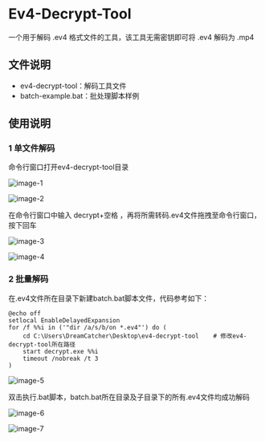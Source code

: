 # Ev4-Decrypt-Tool
一个用于解码 .ev4 格式文件的工具，该工具无需密钥即可将 .ev4 解码为 .mp4

## 文件说明

- ev4-decrypt-tool：解码工具文件
- batch-example.bat：批处理脚本样例

## 使用说明

### 1 单文件解码

命令行窗口打开ev4-decrypt-tool目录

![image-1](https://github.com/TheoLee4B/Ev4-Decrypt-Tool/blob/main/images/image-1.png)

![image-2](https://github.com/TheoLee4B/Ev4-Decrypt-Tool/blob/main/images/image-2.png)


在命令行窗口中输入 decrypt+空格 ，再将所需转码.ev4文件拖拽至命令行窗口，按下回车

![image-3](https://github.com/TheoLee4B/Ev4-Decrypt-Tool/blob/main/images/image-3.png)

![image-4](https://github.com/TheoLee4B/Ev4-Decrypt-Tool/blob/main/images/image-4.png)



### 2 批量解码

在.ev4文件所在目录下新建batch.bat脚本文件，代码参考如下：

```shell
@echo off
setlocal EnableDelayedExpansion
for /f %%i in ('"dir /a/s/b/on *.ev4"') do (
	cd C:\Users\DreamCatcher\Desktop\ev4-decrypt-tool    # 修改ev4-decrypt-tool所在路径
	start decrypt.exe %%i
	timeout /nobreak /t 3
)
```

![image-5](https://github.com/TheoLee4B/Ev4-Decrypt-Tool/blob/main/images/image-5.png)


双击执行.bat脚本，batch.bat所在目录及子目录下的所有.ev4文件均成功解码

![image-6](https://github.com/TheoLee4B/Ev4-Decrypt-Tool/blob/main/images/image-6.png)

![image-7](https://github.com/TheoLee4B/Ev4-Decrypt-Tool/blob/main/images/image-7.png)

